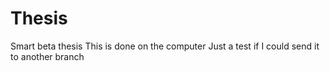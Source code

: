 # Thesis
Smart beta thesis
This is done on the computer
Just a test if I could send it to another branch